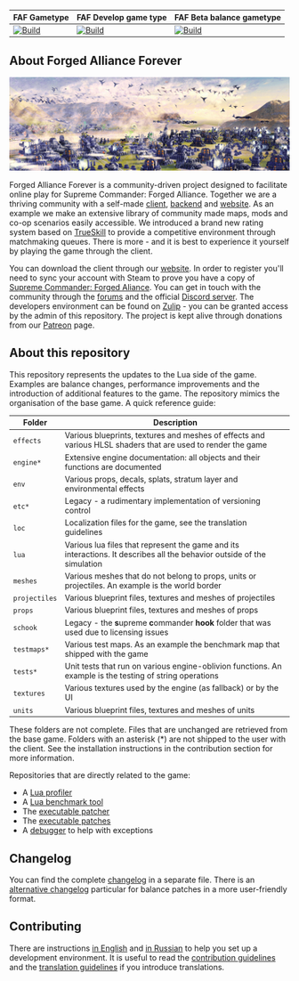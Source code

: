 
FAF Gametype | FAF Develop game type | FAF Beta balance gametype
 ------------ | ------------- | -----------
[![Build](https://github.com/FAForever/fa/actions/workflows/build.yaml/badge.svg?branch=deploy%2Ffaf)](https://github.com/FAForever/fa/actions/workflows/build.yaml) | [![Build](https://github.com/FAForever/fa/actions/workflows/build.yaml/badge.svg?branch=deploy%2Ffafdevelop)](https://github.com/FAForever/fa/actions/workflows/build.yaml) | [![Build](https://github.com/FAForever/fa/actions/workflows/build.yaml/badge.svg?branch=deploy%2Ffafbeta)](https://github.com/FAForever/fa/actions/workflows/build.yaml)

About Forged Alliance Forever
-----------------------------

![Impression of the game](/images/impression-a.jpg)

Forged Alliance Forever is a community-driven project designed to facilitate online play for Supreme Commander: Forged Alliance. Together we are a thriving community with a self-made [client](https://github.com/FAForever/downlords-faf-client), [backend](https://github.com/FAForever/server) and [website](https://github.com/FAForever/website). As an example we make an extensive library of community made maps, mods and co-op scenarios easily accessible. We introduced a brand new rating system based on [TrueSkill](https://www.microsoft.com/en-us/research/project/trueskill-ranking-system/) to provide a competitive environment through matchmaking queues. There is more - and it is best to experience it yourself by playing the game through the client.

You can download the client through our [website](https://faforever.com/). In order to register you'll need to sync your account with Steam to prove you have a copy of [Supreme Commander: Forged Aliance](https://store.steampowered.com/app/9420/Supreme_Commander_Forged_Alliance/). You can get in touch with the community through the [forums](https://forum.faforever.com/) and the official [Discord server](https://discord.gg/mXahVSKGVb). The developers environment can be found on [Zulip](https://zulip.com/) - you can be granted access by the admin of this repository. The project is kept alive through donations from our [Patreon](https://www.patreon.com/faf) page.

About this repository
---------------------

This repository represents the updates to the Lua side of the game. Examples are balance changes, performance improvements and the introduction of additional features to the game. The repository mimics the organisation of the base game. A quick reference guide:

Folder          | Description
--------------- | -----------
`effects`       | Various blueprints, textures and meshes of effects and various HLSL shaders that are used to render the game
`engine*`       | Extensive engine documentation: all objects and their functions are documented
`env`           | Various props, decals, splats, stratum layer and environmental effects
`etc*`          | Legacy - a rudimentary implementation of versioning control 
`loc`           | Localization files for the game, see the translation guidelines
`lua`           | Various lua files that represent the game and its interactions. It describes all the behavior outside of the simulation
`meshes`        | Various meshes that do not belong to props, units or projectiles. An example is the world border
`projectiles`   | Various blueprint files, textures and meshes of projectiles
`props`         | Various blueprint files, textures and meshes of props
`schook`        | Legacy - the **s**upreme **c**ommander **hook** folder that was used due to licensing issues
`testmaps*`     | Various test maps. As an example the benchmark map that shipped with the game
`tests*`        | Unit tests that run on various engine-oblivion functions. An example is the testing of string operations
`textures`      | Various textures used by the engine (as fallback) or by the UI
`units`         | Various blueprint files, textures and meshes of units

These folders are not complete. Files that are unchanged are retrieved from the base game. Folders with an asterisk (*) are not shipped to the user with the client. See the installation instructions in the contribution section for more information.

Repositories that are directly related to the game:
 - A [Lua profiler](https://github.com/FAForever/FAFProfiler)
 - A [Lua benchmark tool](https://gitlab.com/supreme-commander-forged-alliance/other/profiler)
 - The [executable patcher](https://github.com/FAForever/FA_Patcher)
 - The [executable patches](https://github.com/FAForever/FA-Binary-Patches)
 - A [debugger](https://github.com/FAForever/FADeepProbe) to help with exceptions 

Changelog
---------

You can find the complete [changelog](changelog.md) in a separate file. There is an [alternative changelog](http://patchnotes.faforever.com/) particular for balance patches in a more user-friendly format. 

Contributing
------------

There are instructions [in English](setup/readme.md) and [in Russian](setup/readme-russian.md) to help you set up a development environment. It is useful to read the [contribution guidelines](CONTRIBUTING.md) and the [translation guidelines](loc/guidelines.md) if you introduce translations.
